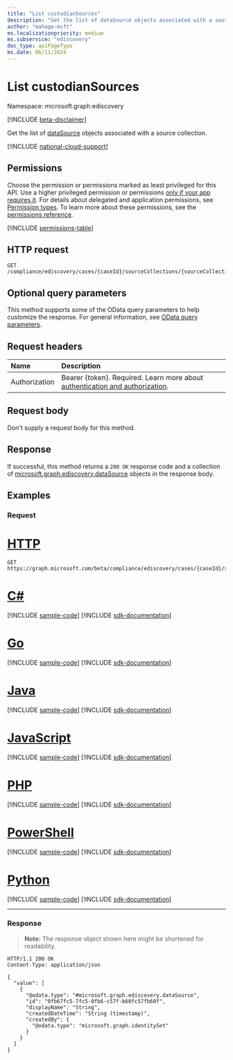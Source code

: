 ```yaml
---
title: "List custodianSources"
description: "Get the list of dataSource objects associated with a source collection."
author: "mahage-msft"
ms.localizationpriority: medium
ms.subservice: "ediscovery"
doc_type: apiPageType
ms.date: 06/11/2024
---
```


# List custodianSources

Namespace: microsoft.graph.ediscovery

[!INCLUDE [beta-disclaimer](../../includes/beta-disclaimer.md)]

Get the list of [dataSource](../resources/ediscovery-datasource.md) objects associated with a source collection.

[!INCLUDE [national-cloud-support](../../includes/global-only.md)]

## Permissions

Choose the permission or permissions marked as least privileged for this API. Use a higher privileged permission or permissions [only if your app requires it](/graph/permissions-overview#best-practices-for-using-microsoft-graph-permissions). For details about delegated and application permissions, see [Permission types](/graph/permissions-overview#permission-types). To learn more about these permissions, see the [permissions reference](/graph/permissions-reference).

<!-- { "blockType": "permissions", "name": "ediscovery_sourcecollection_list_custodiansources" } -->
[!INCLUDE [permissions-table](../includes/permissions/ediscovery-sourcecollection-list-custodiansources-permissions.md)]

## HTTP request

<!-- {
  "blockType": "ignored"
}
-->

``` http
GET /compliance/ediscovery/cases/{caseId}/sourceCollections/{sourceCollectionId}/custodianSources
```

## Optional query parameters

This method supports some of the OData query parameters to help customize the response. For general information, see [OData query parameters](/graph/query-parameters).

## Request headers

|Name|Description|
|:---|:---|
|Authorization|Bearer {token}. Required. Learn more about [authentication and authorization](/graph/auth/auth-concepts).|

## Request body

Don't supply a request body for this method.

## Response

If successful, this method returns a `200 OK` response code and a collection of [microsoft.graph.ediscovery.dataSource](../resources/ediscovery-datasource.md) objects in the response body.

## Examples

### Request


# [HTTP](#tab/http)
<!-- {
  "blockType": "request",
  "name": "list_datasource_2"
}
-->

``` http
GET https://graph.microsoft.com/beta/compliance/ediscovery/cases/{caseId}/sourceCollections/{sourceCollectionId}/custodianSources
```

# [C#](#tab/csharp)
[!INCLUDE [sample-code](../includes/snippets/csharp/list-datasource-2-csharp-snippets.md)]
[!INCLUDE [sdk-documentation](../includes/snippets/snippets-sdk-documentation-link.md)]

# [Go](#tab/go)
[!INCLUDE [sample-code](../includes/snippets/go/list-datasource-2-go-snippets.md)]
[!INCLUDE [sdk-documentation](../includes/snippets/snippets-sdk-documentation-link.md)]

# [Java](#tab/java)
[!INCLUDE [sample-code](../includes/snippets/java/list-datasource-2-java-snippets.md)]
[!INCLUDE [sdk-documentation](../includes/snippets/snippets-sdk-documentation-link.md)]

# [JavaScript](#tab/javascript)
[!INCLUDE [sample-code](../includes/snippets/javascript/list-datasource-2-javascript-snippets.md)]
[!INCLUDE [sdk-documentation](../includes/snippets/snippets-sdk-documentation-link.md)]

# [PHP](#tab/php)
[!INCLUDE [sample-code](../includes/snippets/php/list-datasource-2-php-snippets.md)]
[!INCLUDE [sdk-documentation](../includes/snippets/snippets-sdk-documentation-link.md)]

# [PowerShell](#tab/powershell)
[!INCLUDE [sample-code](../includes/snippets/powershell/list-datasource-2-powershell-snippets.md)]
[!INCLUDE [sdk-documentation](../includes/snippets/snippets-sdk-documentation-link.md)]

# [Python](#tab/python)
[!INCLUDE [sample-code](../includes/snippets/python/list-datasource-2-python-snippets.md)]
[!INCLUDE [sdk-documentation](../includes/snippets/snippets-sdk-documentation-link.md)]

---

### Response

> **Note:** The response object shown here might be shortened for readability.
<!-- {
  "blockType": "response",
  "truncated": true,
  "@odata.type": "Collection(microsoft.graph.ediscovery.dataSource)"
}
-->

``` http
HTTP/1.1 200 OK
Content-Type: application/json

{
  "value": [
    {
      "@odata.type": "#microsoft.graph.ediscovery.dataSource",
      "id": "0fb67fc5-7fc5-0fb6-c57f-b60fc57fb60f",
      "displayName": "String",
      "createdDateTime": "String (timestamp)",
      "createdBy": {
        "@odata.type": "microsoft.graph.identitySet"
      }
    }
  ]
}
```
